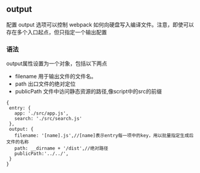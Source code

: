 ## output
  配置 output 选项可以控制 webpack 如何向硬盘写入编译文件。注意，即使可以存在多个入口起点，但只指定一个输出配置
### 语法
  output属性设置为一个对象，包括以下两点
  * filename 用于输出文件的文件名。
  * path 出口文件的绝对定位
  * publicPath 文件中访问静态资源的路径,像script中的src的前缀
 
 ```
 {
  entry: {
    app: './src/app.js',
    search: './src/search.js'
  },
  output: {
    filename: '[name].js',//[name]表示entry每一项中的key，用以批量指定生成后文件的名称
    path: __dirname + '/dist',//绝对路径
    publicPath:'../../',
  }
}

 ```
    
  

